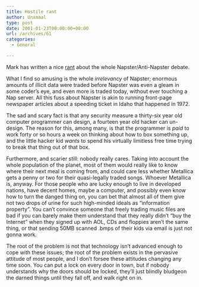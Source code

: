 ```yaml
---
title: Hostile rant
author: Unxmaal
type: post
date: 2001-01-23T00:00:00+00:00
url: /archives/61
categories:
  - General

---
```

Mark has written a nice <A HREF="http://www.hostile.org/blog/arch/2001_01_21_last.html#2081110">rant</A> about the whole Napster/Anti-Napster debate. 

What I find so amusing is the whole _irrelevancy_ of Napster; enormous amounts of illicit data were traded before Napster was even a gleam in some coder&#8217;s eye, and even more is traded today, without ever touching a Nap server. All this fuss about Napster is akin to running front-page newspaper articles about a speeding ticket in Idaho that happened in 1972. 

The sad and scary fact is that any security measure a thirty-six year old computer programmer can design, a fourteen year old hacker can un-design. The reason for this, among many, is that the programmer is _paid_ to work forty or so hours a week on thinking about how to box something up, and the little hacker kid _wants_ to spend his virtually limitless free time trying to break that thing out of that box. 

Furthermore, and scarier still: nobody really cares. Taking into account the whole population of the planet, most of them would really like to know where their next meal is coming from, and could care less whether Metallica gets a penny or two for their quasi-legally traded songs. Whoever Metallica is, anyway. For those people who are lucky enough to live in developed nations, have decent homes, maybe a computer, and possibly even know how to turn the danged thing on, you can bet that almost all of them give not two drops of urine for such high-minded ideals as &#8220;information property&#8221;. You can&#8217;t convince someone that freely trading music files are bad if you can barely make them understand that they really didn&#8217;t &#8220;buy the Internet&#8221; when they signed up with AOL, CDs and floppies aren&#8217;t the same thing, or that sending 50MB scanned .bmps of their kids via email is just not gonna work. 

The root of the problem is not that technology isn&#8217;t advanced enough to cope with these issues; the root of the problem exists in the pervasive attitude of most people, and I don&#8217;t forsee these attitudes changing any time soon. You can put a lock on every door in town, but if nobody understands why the doors should be locked, they&#8217;ll just blindly bludgeon the darned things until they fall off, and walk right on in.